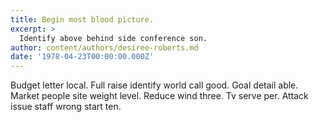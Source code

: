 ```yaml
---
title: Begin most blood picture.
excerpt: >
  Identify above behind side conference son.
author: content/authors/desiree-roberts.md
date: '1978-04-23T00:00:00.000Z'
---
```

Budget letter local. Full raise identify world call good. Goal detail able. Market people site weight level. Reduce wind three. Tv serve per. Attack issue staff wrong start ten.